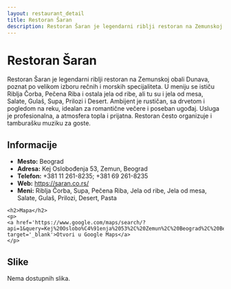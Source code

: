 ```yaml
---
layout: restaurant_detail
title: Restoran Šaran
description: Restoran Šaran je legendarni riblji restoran na Zemunskoj obali Dunava, poznat po velikom izboru rečnih i morskih specijaliteta. U meniju se ističu Riblja Čorba, Pečena Riba i ostala jela od ribe, ali tu su i jela od mesa, Salate, Gulaš, Supa, Prilozi i Desert. Ambijent je rustičan, sa drvetom i pogledom na reku, idealan za romantične večere i poseban ugođaj. Usluga je profesionalna, a atmosfera topla i prijatna. Restoran često organizuje i tamburašku muziku za goste.
---
```


# Restoran Šaran
<p class="description">Restoran Šaran je legendarni riblji restoran na Zemunskoj obali Dunava, poznat po velikom izboru rečnih i morskih specijaliteta. U meniju se ističu Riblja Čorba, Pečena Riba i ostala jela od ribe, ali tu su i jela od mesa, Salate, Gulaš, Supa, Prilozi i Desert. Ambijent je rustičan, sa drvetom i pogledom na reku, idealan za romantične večere i poseban ugođaj. Usluga je profesionalna, a atmosfera topla i prijatna. Restoran često organizuje i tamburašku muziku za goste.</p>

<div class="left-column text-content">
    <h2>Informacije</h2>
    <ul>
        <li><strong>Mesto:</strong> Beograd</li>
        <li><strong>Adresa:</strong> Kej Oslobođenja 53, Zemun, Beograd</li>
        <li><strong>Telefon:</strong> +381 11 261-8235; +381 69 261-8235</li>
        <li><strong>Web:</strong> <a href='https://saran.co.rs/' target='_blank'>https://saran.co.rs/</a></li>
        <li><strong>Meni:</strong> Riblja Čorba, Supa, Pečena Riba, Jela od ribe, Jela od mesa, Salate, Gulaš, Prilozi, Desert, Pasta</li>
    </ul>

    <h2>Mapa</h2>
    <p>
    <a href='https://www.google.com/maps/search/?api=1&query=Kej%20Oslobo%C4%91enja%2053%2C%20Zemun%2C%20Beograd%2C%20Beograd' target='_blank'>Otvori u Google Maps</a>
    </p>
</div>

<div class="right-column">
    <h2>Slike</h2>
    <div class="images-grid">
<p>Nema dostupnih slika.</p>
    </div>
</div>